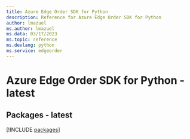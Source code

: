 ```yaml
---
title: Azure Edge Order SDK for Python
description: Reference for Azure Edge Order SDK for Python
author: lmazuel
ms.author: lmazuel
ms.data: 03/17/2023
ms.topic: reference
ms.devlang: python
ms.service: edgeorder
---
```

# Azure Edge Order SDK for Python - latest
## Packages - latest
[!INCLUDE [packages](edge-order-index.md)]
